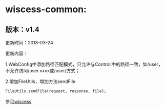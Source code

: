 # wiscess-common:

## 版本：v1.4

更新时间：2018-03-24

更新内容：

1\.WebConfig中添加路径匹配模式，只允许与Controll中的路径一致，如/user，不允许访问/user.xxxx或/user/方式；

2\.增加FileUtils，增加方法sendFile
```html
FileUtils.sendFile(request, response, file);
```

参见[wiscess](https://github.com/wiscess/wiscess).

